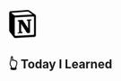 [<img src="notion-logo-1.svg" width="50"/>](https://www.notion.so/ok-olly/Advanced-CSS-and-Sass-Flexbox-Grid-Animations-and-More-cadc97967eb44b3188c695e20a534f48?pvs=4)

## 👆 Today I Learned
